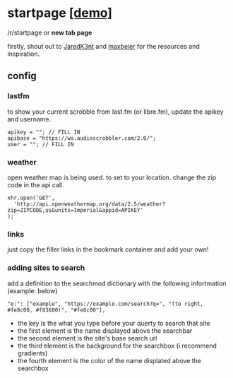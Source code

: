 # startpage [[demo]](https://www.bysimeon.com/start.html)

/r/startpage or **new tab page**

firstly, shout out to [JaredK3nt](https://github.com/Jaredk3nt/homepage) and [maxbeier](https://github.com/maxbeier/text-spinners) for the resources and inspiration.

## config

### lastfm
to show your current scrobble from last.fm (or libre.fm), update the apikey and username.
  ```
  apikey = ""; // FILL IN
  apibase = "https://ws.audioscrobbler.com/2.0/";
  user = ""; // FILL IN
  ```
  
### weather

open weather map is being used. to set to your location. change the zip code in the api call.
```
xhr.open('GET',
  'http://api.openweathermap.org/data/2.5/weather?zip=ZIPCODE,us&units=Imperial&appid=APIKEY'
);
``` 

### links

just copy the filler links in the bookmark container and add your own!

### adding sites to search
add a definition to the searchmod dictionary with the following infortmation (example: below)
```
"e:": ["example", "https://example.com/search?q=", "(to right, #fe8c00, #f83600)", "#fe8c00"],
```

- the key is the what you type before your querty to search that site
- the first element is the name displayed above the searchbar
- the second element is the site's base search url
- the third element is the background for the searchbox (i recommend gradients)
- the fourth element is the color of the name displated above the searchbox
